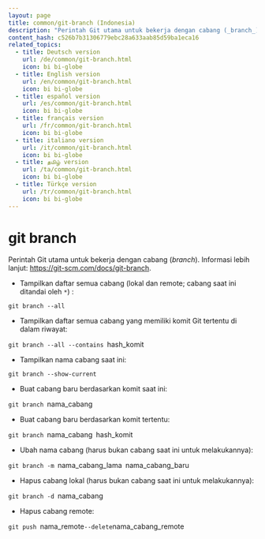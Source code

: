 ```yaml
---
layout: page
title: common/git-branch (Indonesia)
description: "Perintah Git utama untuk bekerja dengan cabang (_branch_)."
content_hash: c526b7b31306779ebc28a633aab85d59ba1eca16
related_topics:
  - title: Deutsch version
    url: /de/common/git-branch.html
    icon: bi bi-globe
  - title: English version
    url: /en/common/git-branch.html
    icon: bi bi-globe
  - title: español version
    url: /es/common/git-branch.html
    icon: bi bi-globe
  - title: français version
    url: /fr/common/git-branch.html
    icon: bi bi-globe
  - title: italiano version
    url: /it/common/git-branch.html
    icon: bi bi-globe
  - title: தமிழ் version
    url: /ta/common/git-branch.html
    icon: bi bi-globe
  - title: Türkçe version
    url: /tr/common/git-branch.html
    icon: bi bi-globe
---
```

# git branch

Perintah Git utama untuk bekerja dengan cabang (_branch_).
Informasi lebih lanjut: <https://git-scm.com/docs/git-branch>.

- Tampilkan daftar semua cabang (lokal dan remote; cabang saat ini ditandai oleh `*`) :

`git branch --all`

- Tampilkan daftar semua cabang yang memiliki komit Git tertentu di dalam riwayat:

`git branch --all --contains `<span class="tldr-var badge badge-pill bg-dark-lm bg-white-dm text-white-lm text-dark-dm font-weight-bold">hash_komit</span>

- Tampilkan nama cabang saat ini:

`git branch --show-current`

- Buat cabang baru berdasarkan komit saat ini:

`git branch `<span class="tldr-var badge badge-pill bg-dark-lm bg-white-dm text-white-lm text-dark-dm font-weight-bold">nama_cabang</span>

- Buat cabang baru berdasarkan komit tertentu:

`git branch `<span class="tldr-var badge badge-pill bg-dark-lm bg-white-dm text-white-lm text-dark-dm font-weight-bold">nama_cabang</span>` `<span class="tldr-var badge badge-pill bg-dark-lm bg-white-dm text-white-lm text-dark-dm font-weight-bold">hash_komit</span>

- Ubah nama cabang (harus bukan cabang saat ini untuk melakukannya):

`git branch -m `<span class="tldr-var badge badge-pill bg-dark-lm bg-white-dm text-white-lm text-dark-dm font-weight-bold">nama_cabang_lama</span>` `<span class="tldr-var badge badge-pill bg-dark-lm bg-white-dm text-white-lm text-dark-dm font-weight-bold">nama_cabang_baru</span>

- Hapus cabang lokal (harus bukan cabang saat ini untuk melakukannya):

`git branch -d `<span class="tldr-var badge badge-pill bg-dark-lm bg-white-dm text-white-lm text-dark-dm font-weight-bold">nama_cabang</span>

- Hapus cabang remote:

`git push `<span class="tldr-var badge badge-pill bg-dark-lm bg-white-dm text-white-lm text-dark-dm font-weight-bold">nama_remote</span>` --delete `<span class="tldr-var badge badge-pill bg-dark-lm bg-white-dm text-white-lm text-dark-dm font-weight-bold">nama_cabang_remote</span>

